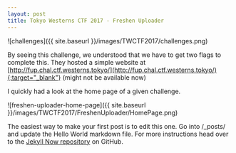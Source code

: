 ```yaml
---
layout: post
title: Tokyo Westerns CTF 2017 - Freshen Uploader
---
```


![challenges]({{ site.baseurl }}/images/TWCTF2017/challenges.png)

By seeing this challenge, we understood that we have to get two flags to complete this. They hosted a simple website at [http://fup.chal.ctf.westerns.tokyo/](http://fup.chal.ctf.westerns.tokyo/){:target="_blank"} (might not be available now)

I quickly had a look at the home page of a given challenge.

![freshen-uploader-home-page]({{ site.baseurl }}/images/TWCTF2017/FreshenUploader/HomePage.png)

The easiest way to make your first post is to edit this one. Go into /_posts/ and update the Hello World markdown file. For more instructions head over to the [Jekyll Now repository](https://github.com/barryclark/jekyll-now) on GitHub.
